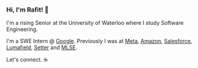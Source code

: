 ### Hi, I'm Rafit! 👋

I'm a rising Senior at the University of Waterloo where I study Software Engineering.

I'm a SWE Intern @ [Google](https://github.com/google). Previously I was at [Meta](https://github.com/facebook), [Amazon](https://github.com/amzn), [Salesforce](https://github.com/salesforce), [Lumafield](https://github.com/lumafield), [Setter](https://github.com/setter) and [MLSE](https://github.com/torontofc).

Let's connect. :coffee:
